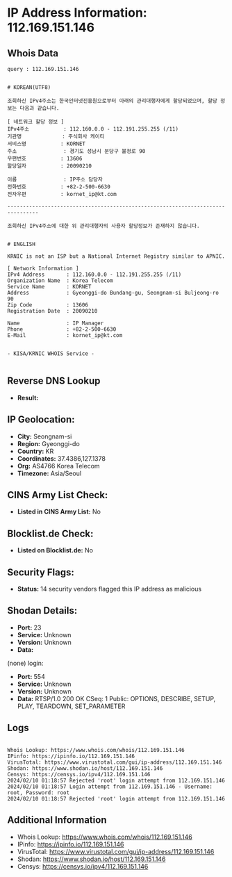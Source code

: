 # IP Address Information: 112.169.151.146

## Whois Data
```
query : 112.169.151.146


# KOREAN(UTF8)

조회하신 IPv4주소는 한국인터넷진흥원으로부터 아래의 관리대행자에게 할당되었으며, 할당 정보는 다음과 같습니다.

[ 네트워크 할당 정보 ]
IPv4주소           : 112.160.0.0 - 112.191.255.255 (/11)
기관명             : 주식회사 케이티
서비스명           : KORNET
주소               : 경기도 성남시 분당구 불정로 90
우편번호           : 13606
할당일자           : 20090210

이름               : IP주소 담당자
전화번호           : +82-2-500-6630
전자우편           : kornet_ip@kt.com

--------------------------------------------------------------------------------

조회하신 IPv4주소에 대한 위 관리대행자의 사용자 할당정보가 존재하지 않습니다.


# ENGLISH

KRNIC is not an ISP but a National Internet Registry similar to APNIC.

[ Network Information ]
IPv4 Address       : 112.160.0.0 - 112.191.255.255 (/11)
Organization Name  : Korea Telecom
Service Name       : KORNET
Address            : Gyeonggi-do Bundang-gu, Seongnam-si Buljeong-ro 90
Zip Code           : 13606
Registration Date  : 20090210

Name               : IP Manager
Phone              : +82-2-500-6630
E-Mail             : kornet_ip@kt.com


- KISA/KRNIC WHOIS Service -


```
## Reverse DNS Lookup
- **Result:** 

## IP Geolocation:
- **City:** Seongnam-si
- **Region:** Gyeonggi-do
- **Country:** KR
- **Coordinates:** 37.4386,127.1378
- **Org:** AS4766 Korea Telecom
- **Timezone:** Asia/Seoul

## CINS Army List Check:
- **Listed in CINS Army List:** 
No

## Blocklist.de Check:
- **Listed on Blocklist.de:** 
No

## Security Flags:
- **Status:** 14 security vendors flagged this IP address as malicious

## Shodan Details:
- **Port:** 23
- **Service:** Unknown
- **Version:** Unknown
- **Data:** 
(none) login: 

- **Port:** 554
- **Service:** Unknown
- **Version:** Unknown
- **Data:** RTSP/1.0 200 OK
CSeq: 1
Public: OPTIONS, DESCRIBE, SETUP, PLAY, TEARDOWN, SET_PARAMETER



## Logs
```

Whois Lookup: https://www.whois.com/whois/112.169.151.146
IPinfo: https://ipinfo.io/112.169.151.146
VirusTotal: https://www.virustotal.com/gui/ip-address/112.169.151.146
Shodan: https://www.shodan.io/host/112.169.151.146
Censys: https://censys.io/ipv4/112.169.151.146
2024/02/10 01:18:57 Rejected 'root' login attempt from 112.169.151.146
2024/02/10 01:18:57 Login attempt from 112.169.151.146 - Username: root, Password: root
2024/02/10 01:18:57 Rejected 'root' login attempt from 112.169.151.146

```
## Additional Information
- Whois Lookup: https://www.whois.com/whois/112.169.151.146
- IPinfo: https://ipinfo.io/112.169.151.146
- VirusTotal: https://www.virustotal.com/gui/ip-address/112.169.151.146
- Shodan: https://www.shodan.io/host/112.169.151.146
- Censys: https://censys.io/ipv4/112.169.151.146

